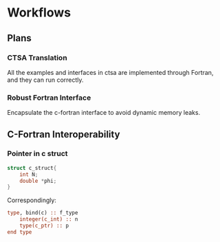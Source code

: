 # Workflows

## Plans
### CTSA Translation
All the examples and interfaces in ctsa are implemented through Fortran, and they can run correctly.

### Robust Fortran Interface
Encapsulate the c-fortran interface to avoid dynamic memory leaks.

## C-Fortran Interoperability
### Pointer in c struct

```c
struct c_struct{
    int N;
    double *phi;
}
```
Correspondingly:
```fortran
type, bind(c) :: f_type
    integer(c_int) :: n
    type(c_ptr) :: p
end type
```